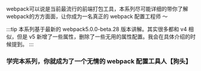 webpack可以说是当前最流行的前端打包工具，本系列尽可能详细的带你了解webpack的方方面面，让你成为一名真正的 webpack 配置工程师 ～

:::tip
本系列基于最新的 webpack5.0.0-beta.28 版本讲解。其实很多都和 v4 相似，但是 v5 新增了一些属性，删除了一些无用的属性配置。我会在具体介绍的时候提到。
:::

### 学完本系列，你就成为了一个无情的 webpack 配置工具人【狗头】